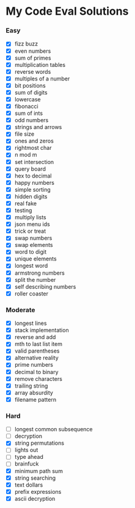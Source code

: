# My Code Eval Solutions

### Easy

- [x] fizz buzz
- [x] even numbers
- [x] sum of primes
- [x] multiplication tables
- [x] reverse words
- [x] multiples of a number
- [x] bit positions
- [x] sum of digits
- [x] lowercase
- [x] fibonacci
- [x] sum of ints
- [x] odd numbers
- [x] strings and arrows
- [x] file size
- [x] ones and zeros
- [x] rightmost char
- [x] n mod m
- [x] set intersection
- [x] query board
- [x] hex to decimal
- [x] happy numbers
- [x] simple sorting
- [x] hidden digits
- [x] real fake
- [x] testing
- [x] multiply lists
- [x] json menu ids
- [x] trick or treat
- [x] swap numbers
- [x] swap elements
- [x] word to digit
- [x] unique elements
- [x] longest word
- [x] armstrong numbers
- [x] split the number
- [x] self describing numbers
- [x] roller coaster

### Moderate

- [x] longest lines
- [x] stack implementation
- [x] reverse and add
- [x] mth to last list item
- [x] valid parentheses
- [x] alternative reality
- [x] prime numbers
- [x] decimal to binary
- [x] remove characters
- [x] trailing string
- [x] array absurdity
- [x] filename pattern

### Hard

- [ ] longest common subsequence
- [ ] decryption
- [x] string permutations
- [ ] lights out
- [ ] type ahead
- [ ] brainfuck
- [x] minimum path sum
- [x] string searching
- [x] text dollars
- [x] prefix expressions
- [x] ascii decryption